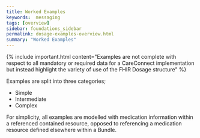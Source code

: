 ```yaml
---
title: Worked Examples
keywords:  messaging
tags: [overview]
sidebar: foundations_sidebar
permalink: dosage-examples-overview.html
summary: "Worked Examples"
---
```



{% include important.html content="Examples are not complete with respect to all mandatory or required data for a CareConnect implementation but instead highlight the variety of use of the FHIR Dosage structure" %}

Examples are split into three categories;
  * Simple
  * Intermediate
  * Complex
  
For simplicity, all examples are modelled with medication information within a referenced contained resource, opposed to referencing a medication resource defined elsewhere within a Bundle.
